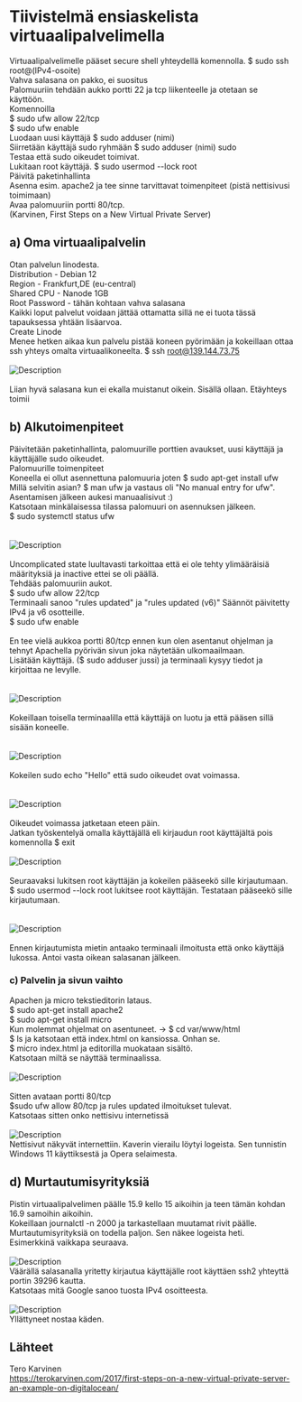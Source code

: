 # Tiivistelmä ensiaskelista virtuaalipalvelimella
Virtuaalipalvelimelle pääset secure shell yhteydellä komennolla. $ sudo ssh root@(IPv4-osoite) <br>
Vahva salasana on pakko, ei suositus <br>
Palomuuriin tehdään aukko portti 22 ja tcp liikenteelle ja otetaan se käyttöön. <br>
Komennoilla<br>
$ sudo ufw allow 22/tcp <br>
$ sudo ufw enable <br>
Luodaan uusi käyttäjä $ sudo adduser (nimi)<br>
Siirretään käyttäjä sudo ryhmään $ sudo adduser (nimi) sudo<br>
Testaa että sudo oikeudet toimivat.<br>
Lukitaan root käyttäjä. $ sudo usermod --lock root <br>
Päivitä paketinhallinta<br>
Asenna esim. apache2 ja tee sinne tarvittavat toimenpiteet (pistä nettisivusi toimimaan)<br>
Avaa palomuuriin portti 80/tcp.<br>
(Karvinen, First Steps on a New Virtual Private Server)
## a) Oma virtuaalipalvelin
Otan palvelun linodesta. <br>
Distribution - Debian 12<br>
Region - Frankfurt,DE (eu-central)<br>
Shared CPU - Nanode 1GB<br>
Root Password - tähän kohtaan vahva salasana<br>
Kaikki loput palvelut voidaan jättää ottamatta sillä ne ei tuota tässä tapauksessa yhtään lisäarvoa. <br>
Create Linode <br>
Menee hetken aikaa kun palvelu pistää koneen pyörimään ja kokeillaan ottaa ssh yhteys omalta virtuaalikoneelta. $ ssh root@139.144.73.75 <br>
<br>
![Description](sshlogin.png) <br>
<br>
Liian hyvä salasana kun ei ekalla muistanut oikein. Sisällä ollaan. Etäyhteys toimii <br>
## b) Alkutoimenpiteet
Päivitetään paketinhallinta, palomuurille porttien avaukset, uusi käyttäjä ja käyttäjälle sudo oikeudet.<br>
Palomuurille toimenpiteet <br>
Koneella ei ollut asennettuna palomuuria joten $ sudo apt-get install ufw <br>
Millä selvitin asian? $ man ufw ja vastaus oli "No manual entry for ufw". Asentamisen jälkeen aukesi manuaalisivut :) <br>
Katsotaan minkälaisessa tilassa palomuuri on asennuksen jälkeen. <br>
$ sudo systemctl status ufw <br>
<br>
<br>
![Description](ufwstat.png)
<br>
<br>
Uncomplicated state luultavasti tarkoittaa että ei ole tehty ylimääräisiä määrityksiä ja inactive ettei se oli päällä.<br>
Tehdääs palomuuriin aukot.<br>
$ sudo ufw allow 22/tcp <br>
Terminaali sanoo "rules updated" ja "rules updated (v6)" Säännöt päivitetty IPv4 ja v6 osotteille.<br>
$ sudo ufw enable <br>
<br>
En tee vielä aukkoa portti 80/tcp ennen kun olen asentanut ohjelman ja tehnyt Apachella pyörivän sivun joka näytetään ulkomaailmaan. <br>
Lisätään käyttäjä. ($ sudo adduser jussi) ja terminaali kysyy tiedot ja kirjoittaa ne levylle. <br>
<br>
<br>
![Description](adduser.png)
<br>
<br>
Kokeillaan toisella terminaalilla että käyttäjä on luotu ja että pääsen sillä sisään koneelle. <br>
<br>
<br>
![Description](sisällä.png)
<br>
<br>
Kokeilen sudo echo "Hello" että sudo oikeudet ovat voimassa. <br>
<br>
<br>
![Description](hello.png)
<br>
<br>
Oikeudet voimassa jatketaan eteen päin. <br>
Jatkan työskentelyä omalla käyttäjällä eli kirjaudun root käyttäjältä pois komennolla $ exit
<br>
<br>
![Description](exit.png)
<br>
<br>
Seuraavaksi lukitsen root käyttäjän ja kokeilen pääseekö sille kirjautumaan. <br>
$ sudo usermod --lock root lukitsee root käyttäjän. Testataan pääseekö sille kirjautumaan. <br>
<br>
<br>
![Description](Rootlukossa.png)
<br>
<br>
Ennen kirjautumista mietin antaako terminaali ilmoitusta että onko käyttäjä lukossa. Antoi vasta oikean salasanan jälkeen. <br> 
### c) Palvelin ja sivun vaihto
Apachen ja micro tekstieditorin lataus. <br>
$ sudo apt-get install apache2<br>
$ sudo apt-get install micro <br>
Kun molemmat ohjelmat on asentuneet. -> $ cd var/www/html <br>
$ ls ja katsotaan että index.html on kansiossa. Onhan se. <br>
$ micro index.html ja editorilla muokataan sisältö.<br>
Katsotaan miltä se näyttää terminaalissa. <br>
<br>
![Description](cat.png) <br>
<br>
Sitten avataan portti 80/tcp<br>
$sudo ufw allow 80/tcp ja rules updated ilmoitukset tulevat.<br>
Katsotaas sitten onko nettisivu internetissä <br>
<br>
![Description](testisivu.png)
<br>
Nettisivut näkyvät internettiin. Kaverin vierailu löytyi logeista. Sen tunnistin Windows 11 käyttiksestä ja Opera selaimesta.<br>
## d) Murtautumisyrityksiä
Pistin virtuaalipalvelimen päälle 15.9 kello 15 aikoihin ja teen tämän kohdan 16.9 samoihin aikoihin.<br>
Kokeillaan journalctl -n 2000 ja tarkastellaan muutamat rivit päälle. <br>
Murtautumisyrityksiä on todella paljon. Sen näkee logeista heti. <br>
Esimerkkinä vaikkapa seuraava. <br>
<br>
![Description](yritys.png)
<br>
Väärällä salasanalla yritetty kirjautua käyttäjälle root käyttäen ssh2 yhteyttä portin 39296 kautta. <br>
Katsotaas mitä Google sanoo tuosta IPv4 osoitteesta.<br>
<br>
![Description](redsun.png)
<br>
Yllättyneet nostaa käden. <br>
## Lähteet
Tero Karvinen <br>
https://terokarvinen.com/2017/first-steps-on-a-new-virtual-private-server-an-example-on-digitalocean/
